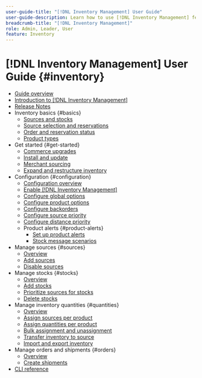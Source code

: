 ```yaml
---
user-guide-title: "[!DNL Inventory Management] User Guide"
user-guide-description: Learn how to use [!DNL Inventory Management] features to maintain quantities for sales and handle shipments to complete [!DNL Commerce] orders.
breadcrumb-title: "[!DNL Inventory Management]"
role: Admin, Leader, User
feature: Inventory
---
```


# [!DNL Inventory Management] User Guide {#inventory}

- [Guide overview](guide-overview.md)
- [Introduction to [!DNL Inventory Management]](introduction.md)
- [Release Notes](release-notes.md)
- Inventory basics {#basics}
  - [Sources and stocks](sources-stocks.md)
  - [Source selection and reservations](selection-reservations.md)
  - [Order and reservation status](order-status.md)
  - [Product types](product-types.md)
- Get started {#get-started}
  - [Commerce upgrades](migrate.md)
  - [Install and update](install-update.md)
  - [Merchant sourcing](merchant-sourcing.md)
  - [Expand and restructure inventory](expand-restructure.md)
- Configuration {#configuration}
  - [Configuration overview](configuration.md)
  - [Enable [!DNL Inventory Management]](enable.md)
  - [Configure global options](global-options.md)
  - [Configure product options](product-options.md)
  - [Configure backorders](backorders.md)
  - [Configure source priority](source-priority-algorithm.md)
  - [Configure distance priority](distance-priority-algorithm.md)
  - Product alerts {#product-alerts}
    - [Set up product alerts](alert-setup.md)
    - [Stock message scenarios](stock-messages.md)
- Manage sources {#sources}
  - [Overview](sources-manage.md)
  - [Add sources](sources-add.md)
  - [Disable sources](sources-disable.md)
- Manage stocks {#stocks}
  - [Overview](stocks-manage.md)
  - [Add stocks](stocks-add.md)
  - [Prioritize sources for stocks](stocks-prioritize-sources.md)
  - [Delete stocks](stocks-delete.md)
- Manage inventory quantities {#quantities}
  - [Overview](quantities-manage.md)
  - [Assign sources per product](sources-assign-per-product.md)
  - [Assign quantities per product](quantities-assign-per-product.md)
  - [Bulk assignment and unassignment](bulk-assignment.md)
  - [Transfer inventory to source](inventory-transfer.md)
  - [Import and export inventory](inventory-import-export.md)
- Manage orders and shipments {#orders}
  - [Overview](shipments.md)
  - [Create shipments](shipments-create.md)
- [CLI reference](cli.md)
